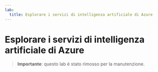 ```yaml
---
lab:
  title: Esplorare i servizi di intelligenza artificiale di Azure
---
```


# Esplorare i servizi di intelligenza artificiale di Azure

>**Importante**: questo lab è stato rimosso per la manutenzione. 

